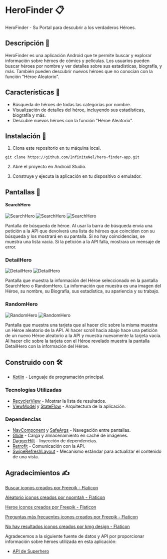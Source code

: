 # HeroFinder 📋

HeroFinder - Su Portal para descubrir a los verdaderos Héroes.

## Descripción 📄

HeroFinder es una aplicación Android que te permite buscar y explorar información sobre héroes de cómics y películas. Los usuarios pueden buscar héroes por nombre y ver detalles sobre sus estadísticas, biografía, y más. También pueden descubrir nuevos héroes que no conocían con la función "Héroe Aleatorio". 

## Características 🚀

* Búsqueda de héroes de todas las categorías por nombre.
* Visualización de detalles del héroe, incluyendo sus estadísticas, biografía y más.
* Descubre nuevos héroes con la función "Héroe Aleatorio".

## Instalación 🔧

1. Clona este repositorio en tu máquina local.
```
git clone https://github.com/InfiniteNel/hero-finder-app.git
```
2. Abre el proyecto en Android Studio.

3. Construye y ejecuta la aplicación en tu dispositivo o emulador.

## Pantallas 📲

#### SearchHero
![SearchHero](https://i.imgur.com/axZsfgq.png)
![SearchHero](https://i.imgur.com/d1wiEcQ.png)
![SearchHero](https://i.imgur.com/topNwfy.png)

Pantalla de búsqueda de héroe. Al usar la barra de búsqueda envía una petición a la API que devolverá una lista de héroes que coinciden con su búsqueda y los mostrará en su pantalla. Si no hay coincidencias, se muestra una lista vacía. Si la petición a la API falla, mostrara un mensaje de error.

### DetailHero
![DetailHero](https://i.imgur.com/qCppDW5.png)
![DetailHero](https://i.imgur.com/5X6qzgX.png)

Pantalla que muestra la información del Héroe seleccionado en la pantalla SearchHero o RandomHero. La información que muestra es una imagen del Héroe, su nombre, su Biografía, sus estadística, su apariencia y su trabajo.

### RandomHero
![RandomHero](https://i.imgur.com/ZkK1mDg.png)
![RandomHero](https://i.imgur.com/ZGot8pM.png)

Pantalla que muestra una tarjeta que al hacer clic sobre la misma muestra un Héroe aleatorio de la API. Al hacer scroll hacia abajo hace una petición de un nuevo Héroe aleatorio a la API y muestra nuevamente la tarjeta vacía. Al hacer clic sobre la tarjeta con el Héroe revelado muestra la pantalla DetailHero con la información del Héroe.

## Construido con 🛠️

* [Kotlin](https://developer.android.com/kotlin/learn?hl=es-419) - Lenguaje de programación principal.

### Tecnologías Utilizadas

* [RecyclerView](https://developer.android.com/guide/topics/ui/layout/recyclerview?hl=es-419) - Mostrar la lista de resultados.
* [ViewModel](https://developer.android.com/topic/libraries/architecture/viewmodel?hl=es-419) y [StateFlow](https://developer.android.com/kotlin/flow/stateflow-and-sharedflow?hl=es-419) - Arquitectura de la aplicación.

### Dependencias

* [NavComponent](https://developer.android.com/guide/navigation/get-started?hl=es-419) y [SafeArgs](https://developer.android.com/guide/navigation/use-graph/safe-args?hl=es-419) - Navegación entre pantallas.
* [Glide](https://github.com/bumptech/glide) - Carga y almacenamiento en caché de imágenes.
* [DaggerHilt](https://developer.android.com/training/dependency-injection/hilt-android?hl=es-419) - Inyección de dependencias.
* [Retrofit](https://square.github.io/retrofit/) - Comunicación con la API.
* [SwipeRefreshLayout](https://developer.android.com/jetpack/androidx/releases/swiperefreshlayout?hl=es-419) - Mecanismo estándar para actualizar el contenido de una vista.

## Agradecimientos ✍️

<a href="https://www.flaticon.es/iconos-gratis/buscar" title="buscar iconos">Buscar iconos creados por Freepik - Flaticon</a>

<a href="https://www.flaticon.es/iconos-gratis/aleatorio" title="aleatorio iconos">Aleatorio iconos creados por noomtah - Flaticon</a>

<a href="https://www.flaticon.es/iconos-gratis/heroe" title="heroe iconos">Heroe iconos creados por Freepik - Flaticon</a>

<a href="https://www.flaticon.es/iconos-gratis/preguntas-mas-frecuentes" title="preguntas más frecuentes iconos">Preguntas más frecuentes iconos creados por Freepik - Flaticon</a>

<a href="https://www.flaticon.es/iconos-gratis/no-hay-resultados" title="no hay resultados iconos">No hay resultados iconos creados por kmg design - Flaticon</a> 

Agradecemos a la siguiente fuente de datos y API por proporcionar información sobre héroes utilizada en esta aplicación:

* [API de Superhero](https://superheroapi.com/)
